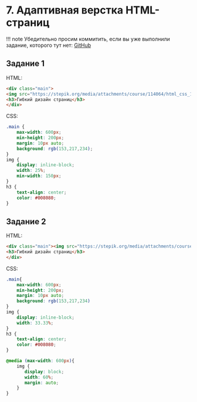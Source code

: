 # 7. Адаптивная верстка HTML-страниц

!!! note
    Убедительно просим коммитить, если вы уже выполнили задание, которого тут нет: [GitHub](https://github.com/mraliscoder/web-dvfu-gdz)

## Задание 1

HTML:
```html
<div class="main">
<img src="https://stepik.org/media/attachments/course/114064/html_css_1.png"><img src="https://stepik.org/media/attachments/course/114064/html_css_1.png"><img src="https://stepik.org/media/attachments/course/114064/html_css_1.png"><img src="https://stepik.org/media/attachments/course/114064/html_css_1.png">   
<h3>Гибкий дизайн страниц</h3>
</div>
```
CSS:
```css
.main {
    max-width: 600px;
    min-height: 200px;
    margin: 10px auto;
    background: rgb(153,217,234);
}
img {
    display: inline-block;
    width: 25%;
    min-width: 150px;
}
h3 {
    text-align: center;
    color: #008080;
}
```

## Задание 2

HTML:
```html
<div class="main"><img src="https://stepik.org/media/attachments/course/114064/html_css_1.png"><img src="https://stepik.org/media/attachments/course/114064/html_css_1.png"><img src="https://stepik.org/media/attachments/course/114064/html_css_1.png">     
<h3>Гибкий дизайн страниц</h3>
</div>
```
CSS:
```css
.main{
    max-width: 600px;
    min-height: 200px;
    margin: 10px auto;
    background: rgb(153,217,234)
}
img {
    display: inline-block;
    width: 33.33%;
}
h3 {
    text-align: center;
    color: #008080;
}

@media (max-width: 600px){
    img {
       display: block;
       width: 60%;
       margin: auto;
    }
}
```
